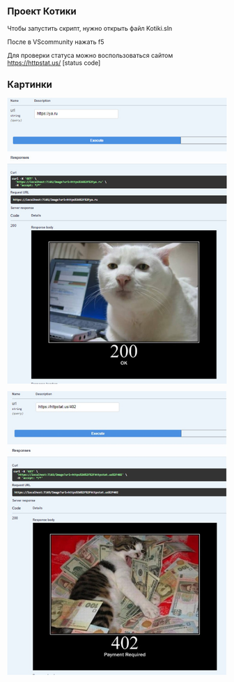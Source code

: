 ## Проект Котики

Чтобы запустить скрипт, нужно открыть файл Kotiki.sln

После в VScommunity нажать f5

Для проверки статуса можно воспользоваться сайтом https://httpstat.us/ [status code]

## Картинки

![image](https://github.com/Niffrai/kotiki/blob/main/photo_2023-06-16_15-25-52.jpg)

![image](https://github.com/Niffrai/kotiki/blob/main/Без%20имени.jpg)

